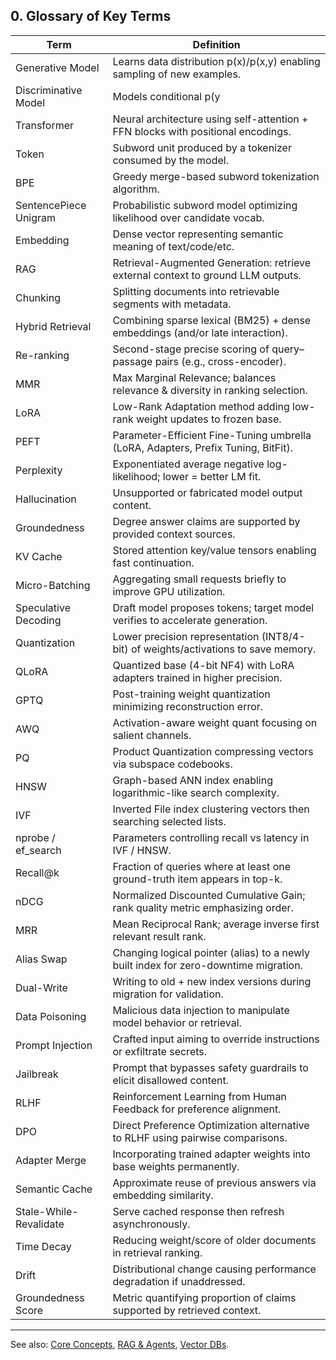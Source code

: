 ## 0. Glossary of Key Terms

| Term | Definition |
|------|------------|
| Generative Model | Learns data distribution p(x)/p(x,y) enabling sampling of new examples. |
| Discriminative Model | Models conditional p(y|x) or decision boundary for prediction. |
| Transformer | Neural architecture using self-attention + FFN blocks with positional encodings. |
| Token | Subword unit produced by a tokenizer consumed by the model. |
| BPE | Greedy merge-based subword tokenization algorithm. |
| SentencePiece Unigram | Probabilistic subword model optimizing likelihood over candidate vocab. |
| Embedding | Dense vector representing semantic meaning of text/code/etc. |
| RAG | Retrieval-Augmented Generation: retrieve external context to ground LLM outputs. |
| Chunking | Splitting documents into retrievable segments with metadata. |
| Hybrid Retrieval | Combining sparse lexical (BM25) + dense embeddings (and/or late interaction). |
| Re-ranking | Second-stage precise scoring of query–passage pairs (e.g., cross-encoder). |
| MMR | Max Marginal Relevance; balances relevance & diversity in ranking selection. |
| LoRA | Low-Rank Adaptation method adding low-rank weight updates to frozen base. |
| PEFT | Parameter-Efficient Fine-Tuning umbrella (LoRA, Adapters, Prefix Tuning, BitFit). |
| Perplexity | Exponentiated average negative log-likelihood; lower = better LM fit. |
| Hallucination | Unsupported or fabricated model output content. |
| Groundedness | Degree answer claims are supported by provided context sources. |
| KV Cache | Stored attention key/value tensors enabling fast continuation. |
| Micro-Batching | Aggregating small requests briefly to improve GPU utilization. |
| Speculative Decoding | Draft model proposes tokens; target model verifies to accelerate generation. |
| Quantization | Lower precision representation (INT8/4-bit) of weights/activations to save memory. |
| QLoRA | Quantized base (4-bit NF4) with LoRA adapters trained in higher precision. |
| GPTQ | Post-training weight quantization minimizing reconstruction error. |
| AWQ | Activation-aware weight quant focusing on salient channels. |
| PQ | Product Quantization compressing vectors via subspace codebooks. |
| HNSW | Graph-based ANN index enabling logarithmic-like search complexity. |
| IVF | Inverted File index clustering vectors then searching selected lists. |
| nprobe / ef_search | Parameters controlling recall vs latency in IVF / HNSW. |
| Recall@k | Fraction of queries where at least one ground-truth item appears in top-k. |
| nDCG | Normalized Discounted Cumulative Gain; rank quality metric emphasizing order. |
| MRR | Mean Reciprocal Rank; average inverse first relevant result rank. |
| Alias Swap | Changing logical pointer (alias) to a newly built index for zero-downtime migration. |
| Dual-Write | Writing to old + new index versions during migration for validation. |
| Data Poisoning | Malicious data injection to manipulate model behavior or retrieval. |
| Prompt Injection | Crafted input aiming to override instructions or exfiltrate secrets. |
| Jailbreak | Prompt that bypasses safety guardrails to elicit disallowed content. |
| RLHF | Reinforcement Learning from Human Feedback for preference alignment. |
| DPO | Direct Preference Optimization alternative to RLHF using pairwise comparisons. |
| Adapter Merge | Incorporating trained adapter weights into base weights permanently. |
| Semantic Cache | Approximate reuse of previous answers via embedding similarity. |
| Stale-While-Revalidate | Serve cached response then refresh asynchronously. |
| Time Decay | Reducing weight/score of older documents in retrieval ranking. |
| Drift | Distributional change causing performance degradation if unaddressed. |
| Groundedness Score | Metric quantifying proportion of claims supported by retrieved context. |

---
See also: [Core Concepts](01-core-genai.md), [RAG & Agents](03-rag-agents.md), [Vector DBs](09-vector-databases.md).
